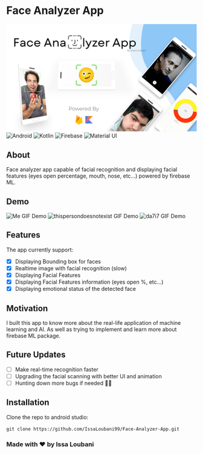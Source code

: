 # Face Analyzer App

![App Poster](images/poster.png)
![Android](https://img.shields.io/badge/Android-3DDC84?style=for-the-badge&logo=android&logoColor=white)
![Kotlin](https://img.shields.io/badge/Kotlin-0095D5?&style=for-the-badge&logo=kotlin&logoColor=white)
![Firebase](https://img.shields.io/badge/firebase-ffca28?style=for-the-badge&logo=firebase&logoColor=black)
![Material UI](https://img.shields.io/badge/Material%20UI-007FFF?style=for-the-badge&logo=mui&logoColor=white)

## About

Face analyzer app capable of facial recognition and displaying facial features (eyes open percentage, mouth, nose, etc...) powered by firebase ML.

## Demo

![Me GIF Demo](/images/me.gif)
![thispersondoesnotexist GIF Demo](/images/thispersondoesnotexist.gif)
![da7i7 GIF Demo](/images/da7i7.gif)

## Features

The app currently support:

- [x] Displaying Bounding box for faces
- [x] Realtime image with facial recognition (slow)
- [x] Displaying Facial Features
- [x] Displaying Facial Features information (eyes open %, etc...)
- [x] Displaying emotional status of the detected face

## Motivation

I built this app to know more about the real-life application of machine learning and AI. As well as trying to implement and learn more about firebase ML package.

## Future Updates

- [ ] Make real-time recognition faster
- [ ] Upgrading the facial scanning with better UI and animation
- [ ] Hunting down more bugs if needed 🐱‍👤

## Installation

Clone the repo to android studio:

```git
git clone https://github.com/IssaLoubani99/Face-Analyzer-App.git
```

### Made with ❤ by Issa Loubani
